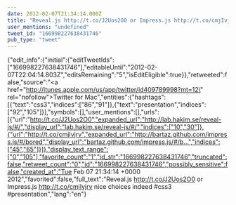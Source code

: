 ```yaml
---
date: 2012-02-07T21:34:14.000Z
title: "Reveal.js http://t.co/J2Uos2O0 or Impress.js http://t.co/cmjIvjrv nice choices indeed #css3 #presentation″"
user_mentions: "undefined"
tweet_id: "166998227638431746"
pub_type: "tweet"
---
```

{"edit_info":{"initial":{"editTweetIds":["166998227638431746"],"editableUntil":"2012-02-07T22:04:14.803Z","editsRemaining":"5","isEditEligible":true}},"retweeted":false,"source":"<a href=\"http://itunes.apple.com/us/app/twitter/id409789998?mt=12\" rel=\"nofollow\">Twitter for Mac</a>","entities":{"hashtags":[{"text":"css3","indices":["86","91"]},{"text":"presentation","indices":["92","105"]}],"symbols":[],"user_mentions":[],"urls":[{"url":"http://t.co/J2Uos2O0","expanded_url":"http://lab.hakim.se/reveal-js/#/","display_url":"lab.hakim.se/reveal-js/#/","indices":["10","30"]},{"url":"http://t.co/cmjIvjrv","expanded_url":"http://bartaz.github.com/impress.js/#/bored","display_url":"bartaz.github.com/impress.js/#/b…","indices":["45","65"]}]},"display_text_range":["0","105"],"favorite_count":"1","id_str":"166998227638431746","truncated":false,"retweet_count":"0","id":"166998227638431746","possibly_sensitive":false,"created_at":"Tue Feb 07 21:34:14 +0000 2012","favorited":false,"full_text":"Reveal.js http://t.co/J2Uos2O0 or Impress.js http://t.co/cmjIvjrv nice choices indeed #css3 #presentation","lang":"en"}
